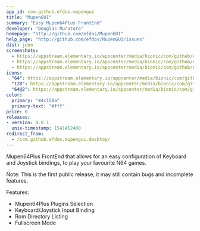 ```yaml
---
app_id: com.github.efdos.mupengui
title: "MupenGUI"
summary: "Easy Mupen64Plus FrontEnd"
developer: "Douglas Muratore"
homepage: "http://github.com/efdos/MupenGUI"
help_page: "http://github.com/efdos/MupenGUI/issues"
dist: juno
screenshots:
  - https://appstream.elementary.io/appcenter/media/bionic/com/github/efdos.mupengui/A6FB70BC929E2877E931C2F823A996AC/screenshots/image-1_orig.png
  - https://appstream.elementary.io/appcenter/media/bionic/com/github/efdos.mupengui/A6FB70BC929E2877E931C2F823A996AC/screenshots/image-2_orig.png
  - https://appstream.elementary.io/appcenter/media/bionic/com/github/efdos.mupengui/A6FB70BC929E2877E931C2F823A996AC/screenshots/image-3_orig.png
icons:
  "64": https://appstream.elementary.io/appcenter/media/bionic/com/github/efdos.mupengui/A6FB70BC929E2877E931C2F823A996AC/icons/64x64/com.github.efdos.mupengui_com.github.efdos.mupengui.png
  "128": https://appstream.elementary.io/appcenter/media/bionic/com/github/efdos.mupengui/A6FB70BC929E2877E931C2F823A996AC/icons/128x128/com.github.efdos.mupengui_com.github.efdos.mupengui.png
  "64@2": https://appstream.elementary.io/appcenter/media/bionic/com/github/efdos.mupengui/A6FB70BC929E2877E931C2F823A996AC/icons/64x64@2/com.github.efdos.mupengui_com.github.efdos.mupengui.png
color:
  primary: "#4c158a"
  primary-text: "#fff"
price: 0
releases:
- version: 0.8.1
  unix-timestamp: 1541462400
redirect_from:
  - /com.github.efdos.mupengui.desktop/
---
```


<p>Mupen64Plus FrontEnd that allows for an easy configuration of Keyboard and Joystick bindings, to play your favourite N64 games.</p>
<p>Note: This is the first public release, it may still contain bugs and incomplete features.</p>
<p>Features:</p>
<ul>
  <li>Mupen64Plus Plugins Selection</li>
  <li>Keyboard/Joystick Input Binding</li>
  <li>Rom Directory Listing</li>
  <li>Fullscreen Mode</li>
</ul>